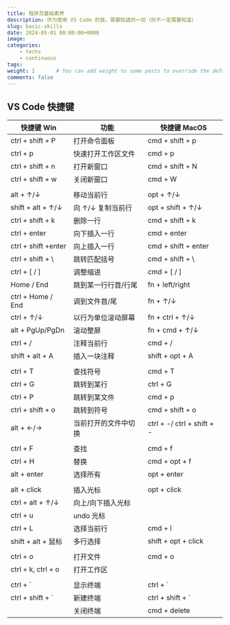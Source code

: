 ```yaml
---
title: 程序员基础素养
description: 作为使用 VS Code 的我，需要知道的一切（你不一定需要知道）
slug: basic-skills
date: 2024-05-01 00:00:00+0000
image: 
categories:
    - techs
    - continuous
tags: 
weight: 1       # You can add weight to some posts to override the default sorting (date descending)
comments: false
---
```


## VS Code 快捷键

| 快捷键 Win          | 功能                 | 快捷键 MacOS               |
| ------------------- | -------------------- | -------------------------- |
| ctrl + shift + P    | 打开命令面板         | cmd + shift + p            |
| ctrl + p            | 快速打开工作区文件   | cmd + p                    |
| ctrl + shift + n    | 打开新窗口           | cmd + shift + N            |
| ctrl + shift + w    | 关闭新窗口           | cmd + W                    |
|                     |                      |                            |
| alt + ↑/↓           | 移动当前行           | opt + ↑/↓                  |
| shift + alt + ↑/↓   | 向 ↑/↓ 复制当前行    | opt + shift + ↑/↓          |
| ctrl + shift + k    | 删除一行             | cmd + shift + k            |
| ctrl + enter        | 向下插入一行         | cmd + enter                |
| ctrl + shift +enter | 向上插入一行         | cmd + shift + enter        |
| ctrl + shift + \    | 跳转匹配括号         | cmd + shift + \            |
| ctrl + [ / ]        | 调整缩进             | cmd + [ / ]                |
| Home / End          | 跳到某一行行首/行尾  | fn + left/right            |
| ctrl + Home / End   | 调到文件首/尾        | fn + ↑/↓                   |
| ctrl + ↑/↓          | 以行为单位滚动屏幕   | fn + ctrl + ↑/↓            |
| alt + PgUp/PgDn     | 滚动整屏             | fn + cmd + ↑/↓             |
| ctrl + /            | 注释当前行           | cmd + /                    |
| shift + alt + A     | 插入一块注释         | shift + opt + A            |
|                     |                      |                            |
| ctrl + T            | 查找符号             | cmd + T                    |
| ctrl + G            | 跳转到某行           | ctrl + G                   |
| ctrl + P            | 跳转到某文件         | cmd + p                    |
| ctrl + shift + o    | 跳转到符号           | cmd + shift + o            |
| alt + ←/→           | 当前打开的文件中切换 | ctrl + -/ ctrl + shift + - |
|                     |                      |                            |
| ctrl + F            | 查找                 | cmd + f                    |
| ctrl + H            | 替换                 | cmd + opt + f              |
| alt + enter         | 选择所有             | opt + enter                |
|                     |                      |                            |
| alt + click         | 插入光标             | opt + click                |
| ctrl + alt + ↑/↓    | 向上/向下插入光标    |                            |
| ctrl + u            | undo 光标            |                            |
| ctrl + L            | 选择当前行           | cmd + l                    |
| shift + alt + 鼠标  | 多行选择             | shift + opt + click        |
|                     |                      |                            |
| ctrl + o            | 打开文件             | cmd + o                    |
| ctrl + k, ctrl + o  | 打开工作区           |                            |
|                     |                      |                            |
| ctrl + `            | 显示终端             | ctrl + `                   |
| ctrl + shift + `    | 新建终端             | ctrl + shift + `           |
|                     | 关闭终端             | cmd + delete               |

